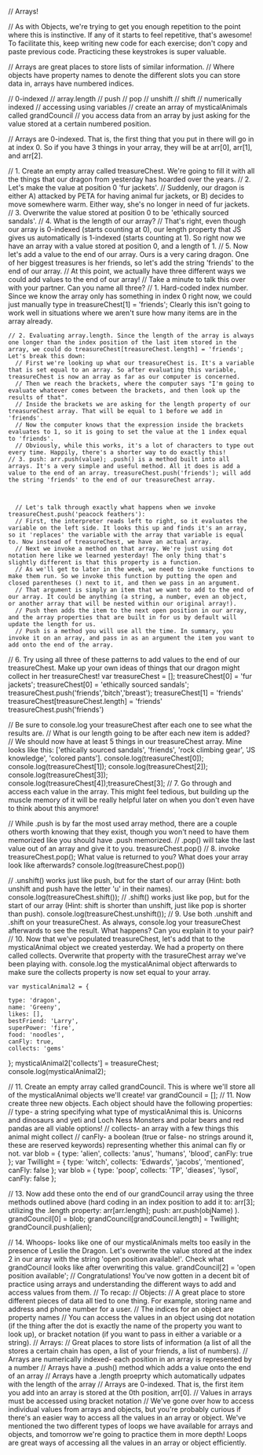 // Arrays!

// As with Objects, we're trying to get you enough repetition to the point where this is instinctive. If any of it starts to feel repetitive, that's awesome! To facilitate this, keep writing new code for each exercise; don't copy and paste previous code. Practicing these keystrokes is super valuable. 

// Arrays are great places to store lists of similar information.
// Where objects have property names to denote the different slots you can store data in, arrays have numbered indices. 

// 0-indexed
// array.length
// push
// pop
// unshift
// shift
// numerically indexed
// accessing using variables
// create an array of mysticalAnimals called grandCouncil
// you access data from an array by just asking for the value stored at a certain numbered position. 

// Arrays are 0-indexed. That is, the first thing that you put in there will go in at index 0. So if you have 3 things in your array, they will be at arr[0], arr[1], and arr[2]. 

// 1. Create an empty array called treasureChest. We're going to fill it with all the things that our dragon from yesterday has hoarded over the years. 
// 2. Let's make the value at position 0 'fur jackets'. 
// Suddenly, our dragon is either A) attacked by PETA for having animal fur jackets, or B) decides to move somewhere warm. Either way, she's no longer in need of fur jackets. 
// 3. Overwrite the value stored at position 0 to be 'ethically sourced sandals'. 
// 4. What is the length of our array?
  // That's right, even though our array is 0-indexed (starts counting at 0), our length property that JS gives us automatically is 1-indexed (starts counting at 1). So right now we have an array with a value stored at position 0, and a length of 1. 
// 5. Now let's add a value to the end of our array. Ours is a very caring dragon. One of her biggest treasures is her friends, so let's add the string 'friends' to the end of our array. 
  // At this point, we actually have three different ways we could add values to the end of our array!
  // Take a minute to talk this over with your partner. Can you name all three?
    // 1. Hard-coded index number. Since we know the array only has something in index 0 right now, we could just manually type in treasureChest[1] = 'friends'; Clearly this isn't going to work well in situations where we aren't sure how many items are in the array already. 

    // 2. Evaluating array.length. Since the length of the array is always one longer than the index position of the last item stored in the array, we could do treasureChest[treasureChest.length] = 'friends'; Let's break this down:
      // First we're looking up what our treasureChest is. It's a variable that is set equal to an array. So after evaluating this variable, treasureChest is now an array as far as our computer is concerned. 
      // Then we reach the brackets, where the computer says "I'm going to evaluate whatever comes between the brackets, and then look up the results of that". 
      // Inside the brackets we are asking for the length property of our treasureChest array. That will be equal to 1 before we add in 'friends'. 
      // Now the computer knows that the expression inside the brackets evaluates to 1, so it is going to set the value at the 1 index equal to 'friends'. 
      // Obviously, while this works, it's a lot of characters to type out every time. Happily, there's a shorter way to do exactly this!
    // 3. push: arr.push(value); .push() is a method built into all arrays. It's a very simple and useful method. All it does is add a value to the end of an array. treasureChest.push('friends'); will add the string 'friends' to the end of our treasureChest array. 

     

      // Let's talk through exactly what happens when we invoke treasureChest.push('peacock feathers'):
      // First, the interpreter reads left to right, so it evaluates the variable on the left side. It looks this up and finds it's an array, so it 'replaces' the variable with the array that variable is equal to. Now instead of treasureChest, we have an actual array. 
      // Next we invoke a method on that array. We're just using dot notation here like we learned yesterday! The only thing that's slightly different is that this property is a function. 
      // As we'll get to later in the week, we need to invoke functions to make them run. So we invoke this function by putting the open and closed parentheses () next to it, and then we pass in an argument. 
      // That argument is simply an item that we want to add to the end of our array. It could be anything (a string, a number, even an object, or another array that will be nested within our original array!).
      // Push then adds the item to the next open position in our array, and the array properties that are built in for us by default will update the length for us. 
      // Push is a method you will use all the time. In summary, you invoke it on an array, and pass in as an argument the item you want to add onto the end of the array. 
 
// 6. Try using all three of these patterns to add values to the end of our treasureChest. Make up your own ideas of things that our dragon might collect in her treasureChest!
 var treasureChest = [];
     treasureChest[0] = 'fur jackets';
     treasureChest[0] = 'ethically sourced sandals';
   treasureChest.push('friends','bitch','breast');
   treasureChest[1] = 'friends'
treasureChest[treasureChest.length] = 'friends'
treasureChest.push('friends')




  // Be sure to console.log your treasureChest after each one to see what the results are.
  // What is our length going to be after each new item is added?
// We should now have at least 5 things in our treasureChest array. Mine looks like this: ['ethically sourced sandals', 'friends', 'rock climbing gear', 'JS knowledge', 'colored pants']. 
console.log(treasureChest[0]);
console.log(treasureChest[1]);
console.log(treasureChest[2]);
console.log(treasureChest[3]);
console.log(treasureChest[4]);treasureChest[3];
// 7. Go through and access each value in the array. This might feel tedious, but building up the muscle memory of it will be really helpful later on when you don't even have to think about this anymore!

// While .push is by far the most used array method, there are a couple others worth knowing that they exist, though you won't need to have them memorized like you should have .push memorized. 
// .pop() will take the last value out of an array and give it to you. 
treasureChest.pop()
// 8. invoke treasureChest.pop(); What value is returned to you? What does your array look like afterwards? 
console.log(treasureChest.pop())

// .unshift() works just like push, but for the start of our array (Hint: both unshift and push have the letter 'u' in their names).
console.log(treasureChest.shift());
// .shift() works just like pop, but for the start of our array (Hint: shift is shorter than unshift, just like pop is shorter than push). 
console.log(treasureChest.unshift());
// 9. Use both .unshift and .shift on your treasureChest. As always, console.log your treasureChest afterwards to see the result. What happens? Can you explain it to your pair?
// 10. Now that we've populated treasureChest, let's add that to the mysticalAnimal object we created yesterday. We had a property on there called collects. Overwrite that property with the trasureChest array we've been playing with. console.log the mysticalAnimal object afterwards to make sure the collects property is now set equal to your array.

    var mysticalAnimal2 = {

    type: 'dragon',
    name: 'Greeny',
    likes: [],
    bestFriend: 'Larry',
    superPower: 'fire',
    food: 'noodles',
    canFly: true,
    collects: 'gems'
  };
mysticalAnimal2['collects'] = treasureChest;
 console.log(mysticalAnimal2);

// 11. Create an empty array called grandCouncil. This is where we'll store all of the mysticalAnimal objects we'll create!
var grandCouncil = [];
// 11. Now create three new objects. Each object should have the following properties: 
  // type- a string specifying what type of mysticalAnimal this is. Unicorns and dinosaurs and yeti and Loch Ness Monsters and polar bears and red pandas are all viable options!
  // collects- an array with a few things this animal might collect
  // canFly- a boolean (true or false- no strings around it, these are reserved keywords) representing whether this animal can fly or not.
  var blob = {
    type: 'alien',
    collects: 'anus', 'humans', 'blood',
    canFly: true
  };
  var Twillight = {
    type: 'witch',
    collects: 'Edwards', 'jacobs', 'mentioned',    canFly: false
  };
  var blob = {
    type: 'poop',
    collects: 'TP', 'dieases', 'lysol',
    canFly: false
  };

// 13. Now add these onto the end of our grandCouncil array using the three methods outlined above (hard coding in an index position to add it to: arr[3]; utilizing the .length property: arr[arr.length]; push: arr.push(objName) ). 
 grandCouncil[0] = blob;
  grandCouncil[grandCouncil.length] = Twillight;
  grandCouncil.push(alien);

// 14. Whoops- looks like one of our mysticalAnimals melts too easily in the presence of Leslie the Dragon. Let's overwrite the value stored at the index 2 in our array with the string 'open position available!'. Check what grandCouncil looks like after overwriting this value. 
grandCouncil[2] = 'open position available';
// Congratulations! You've now gotten in a decent bit of practice using arrays and understanding the different ways to add and access values from them. 
  // To recap: 
  // Objects:
    // A great place to store different pieces of data all tied to one thing. For example, storing name and address and phone number for a user. 
    // The indices for an object are property names
    // You can access the values in an object using dot notation (if the thing after the dot is exactly the name of the property you want to look up), or bracket notation (if you want to pass in either a variable or a string).
  // Arrays:
    // Great places to store lists of information (a list of all the stores a certain chain has open, a list of your friends, a list of numbers).
    // Arrays are numerically indexed- each position in an array is represented by a number
    // Arrays have a .push() method which adds a value onto the end of an array
    // Arrays have a .length proeprty which automatically udpates with the length of the array
    // Arrays are 0-indexed. That is, the first item you add into an array is stored at the 0th position, arr[0]. 
    // Values in arrays must be accessed using bracket notation
// We've gone over how to access individual values from arrays and objects, but you're probably curious if there's an easier way to access all the values in an array or object. We've mentioned the two different types of loops we have available for arrays and objects, and tomorrow we're going to practice them in more depth! Loops are great ways of accessing all the values in an array or object efficiently. 
